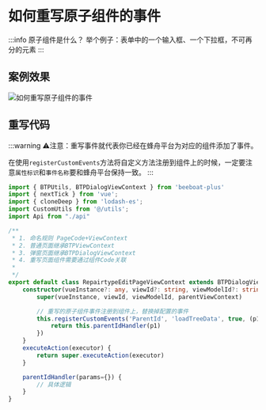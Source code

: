 <!--
 * @Description: 
 * @Author: (于智勇)zhiyong.yu@ytever.com
 * @Date: 2025-01-07 16:41:55
 * @LastEditors: (于智勇)zhiyong.yu@ytever.com
 * @LastEditTime: 2025-01-07 17:05:24
-->
# 如何重写原子组件的事件
:::info
原子组件是什么？
举个例子：表单中的一个输入框、一个下拉框，不可再分的元素
:::

## 案例效果

![如何重写原子组件的事件](https://ebugs.l2.bb1a.cn/drawing-bed/20250106/原子组件重写.png)


## 重写代码
:::warning
⚠️注意：重写事件就代表你已经在蜂舟平台为对应的组件添加了事件。

在使用`registerCustomEvents`方法将自定义方法注册到组件上的时候，一定要注意`属性标识`和`事件名称`要和蜂舟平台保持一致。
:::
```ts
import { BTPUtils, BTPDialogViewContext } from 'beeboat-plus'
import { nextTick } from 'vue';
import { cloneDeep } from 'lodash-es';
import CustomUtils from '@/utils';
import Api from "./api"

/**
 * 1. 命名规则 PageCode+ViewContext
 * 2. 普通页面继承BTPViewContext
 * 3. 弹窗页面继承BTPDialogViewContext
 * 4. 重写页面组件需要通过组件Code关联
 *
 */
export default class RepairtypeEditPageViewContext extends BTPDialogViewContext {
    constructor(vueInstance?: any, viewId?: string, viewModelId?: string, parentViewContext?: any) {
        super(vueInstance, viewId, viewModelId, parentViewContext)

        // 重写的原子组件事件注册到组件上，替换掉配置的事件
        this.registerCustomEvents('ParentId', 'loadTreeData', true, (p1)=>{
            return this.parentIdHandler(p1)
        })
    }
    executeAction(executor) {
        return super.executeAction(executor)
    }

    parentIdHandler(params={}) {
        // 具体逻辑
    }
}

```